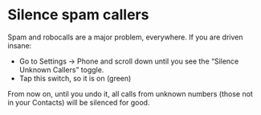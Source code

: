 # Silence spam callers

Spam and robocalls are a major problem, everywhere. If you are driven insane:

* Go to Settings -> Phone and scroll down until you see the “Silence Unknown Callers” toggle. 
* Tap this switch, so it is on (green)

From now on, until you undo it, all calls from unknown numbers (those not in your Contacts) will be silenced for good.
